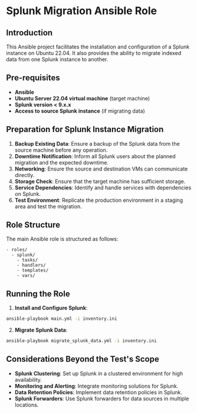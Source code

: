 # Splunk Migration Ansible Role

## Introduction

This Ansible project facilitates the installation and configuration of a Splunk instance on Ubuntu 22.04. It also provides the ability to migrate indexed data from one Splunk instance to another.

## Pre-requisites

- **Ansible**
- **Ubuntu Server 22.04 virtual machine** (target machine)
- **Splunk version < 9.x.x**
- **Access to source Splunk instance** (if migrating data)

## Preparation for Splunk Instance Migration

1. **Backup Existing Data**: Ensure a backup of the Splunk data from the source machine before any operation.
2. **Downtime Notification**: Inform all Splunk users about the planned migration and the expected downtime.
3. **Networking**: Ensure the source and destination VMs can communicate directly.
4. **Storage Check**: Ensure that the target machine has sufficient storage.
5. **Service Dependencies**: Identify and handle services with dependencies on Splunk.
6. **Test Environment**: Replicate the production environment in a staging area and test the migration.

## Role Structure

The main Ansible role is structured as follows:

```
- roles/
  - splunk/
    - tasks/
    - handlers/
    - templates/
    - vars/
```

## Running the Role

1. **Install and Configure Splunk**:
   
```bash
ansible-playbook main.yml -i inventory.ini
```

2. **Migrate Splunk Data**:

```bash
ansible-playbook migrate_splunk_data.yml -i inventory.ini
```

## Considerations Beyond the Test's Scope

- **Splunk Clustering**: Set up Splunk in a clustered environment for high availability.
- **Monitoring and Alerting**: Integrate monitoring solutions for Splunk.
- **Data Retention Policies**: Implement data retention policies in Splunk.
- **Splunk Forwarders**: Use Splunk forwarders for data sources in multiple locations.
